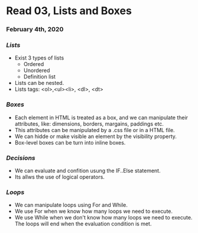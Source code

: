 # Read 03, Lists and Boxes

### February 4th, 2020

### _Lists_
 * Exist 3 types of lists
    * Ordered
    * Unordered
    * Definition list
 * Lists can be nested.
 * Lists tags: &lt;ol&gt;,&lt;ul&gt;&lt;li&gt;, &lt;dl&gt;, &lt;dt&gt;

### _Boxes_
 * Each element in HTML is treated as a box, and we can manipulate their attributes, like: dimensions, borders, margains, paddings etc.
 * This attributes can be manipulated by a .css file or in a HTML file.
 * We can hidde or make visible an element by the visibility property.
 * Box-level boxes can be turn into inline boxes.

### _Decisions_
* We can evaluate and confition usung the IF..Else statement.
* Its allws the use of logical operators.

### _Loops_
 * We can manipulate loops using For and While.
 * We use For when we know how many loops we need to execute.
 * We use While when we don't know how many loops we need to execute. The loops will end when the evaluation condition is met.
